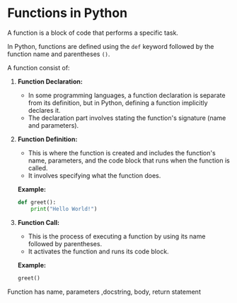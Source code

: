 # Functions in Python

A function is a block of code that performs a specific task.

In Python, functions are defined using the `def` keyword followed by the function name and parentheses `()`.

A function consist of:

1. **Function Declaration:**

   - In some programming languages, a function declaration is separate from its definition, but in Python, defining a function implicitly declares it.
   - The declaration part involves stating the function's signature (name and parameters).

2. **Function Definition:**

   - This is where the function is created and includes the function's name, parameters, and the code block that runs when the function is called.
   - It involves specifying what the function does.

   **Example:**

   ```python
   def greet():
       print("Hello World!")
   ```

3. **Function Call:**

   - This is the process of executing a function by using its name followed by parentheses.
   - It activates the function and runs its code block.

   **Example:**

   ```python
   greet()
   ```

Function has name, parameters ,docstring, body, return statement
